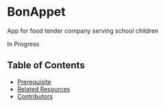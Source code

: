 # BonAppet
App for food tender company serving school children

In Progress

## Table of Contents
- [Prerequisite](#Prerequisite)
- [Related Resources](#Related)
- [Contributors](#Contributors)
